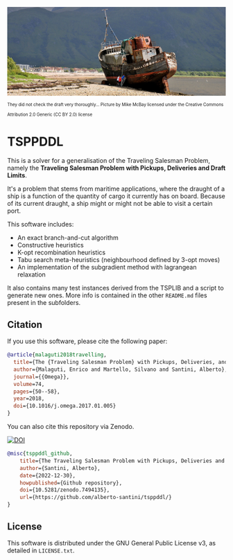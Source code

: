 ![Stranded ship](stranded-ship.jpg)
<sub><sub>They did not check the draft very thoroughly... Picture by Mike McBay licensed under the Creative Commons Attribution 2.0 Generic (CC BY 2.0) license</sub></sub>

# TSPPDDL

This is a solver for a generalisation of the Traveling Salesman Problem, namely the **Traveling Salesman Problem with Pickups, Deliveries and Draft Limits**.

It's a problem that stems from maritime applications, where the draught of a ship is a function of the quantity of cargo it currently has on board. Because of its current draught, a ship might or might not be able to visit a certain port.

This software includes:
* An exact branch-and-cut algorithm
* Constructive heuristics
* K-opt recombination heuristics
* Tabu search meta-heuristics (neighbourhood defined by 3-opt moves)
* An implementation of the subgradient method with lagrangean relaxation

It also contains many test instances derived from the TSPLIB and a script to generate new ones. More info is contained in the other `README.md` files present in the subfolders.

## Citation

If you use this software, please cite the following paper:

```bib
@article{malaguti2018travelling,
  title={The {Traveling Salesman Problem} with Pickups, Deliveries, and Draft Limits},
  author={Malaguti, Enrico and Martello, Silvano and Santini, Alberto},
  journal={{Omega}},
  volume=74,
  pages={50--58},
  year=2018,
  doi={10.1016/j.omega.2017.01.005}
}
```

You can also cite this repository via Zenodo.

[![DOI](https://zenodo.org/badge/20017475.svg)](https://zenodo.org/badge/latestdoi/20017475)

```bib
@misc{tsppddl_github,
    title={The Traveling Salesman Problem with Pickups, Deliveries and Draft Limits},
    author={Santini, Alberto},
    date={2022-12-30},
    howpublished={Github repository},
    doi={10.5281/zenodo.7494135},
    url={https://github.com/alberto-santini/tsppddl/}
}
```

## License

This software is distributed under the GNU General Public License v3, as detailed in `LICENSE.txt`.
